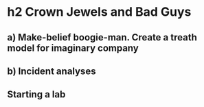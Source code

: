# h2 Crown Jewels and Bad Guys
## a) Make-belief boogie-man. Create a treath model for imaginary company



## b) Incident analyses



## Starting a lab

